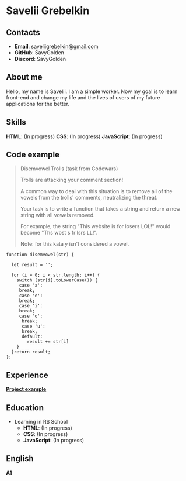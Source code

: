 # Savelii Grebelkin


## Contacts
* **Email**: saveliigrebelkin@gmail.com
* **GitHub**: SavyGolden
* **Discord**: SavyGolden

## About me
Hello, my name is Savelii. I am a simple worker. Now my goal is to learn front-end and change my life and the lives of users of my future applications for the better.

## Skills
**HTML**: (In progress)
**CSS**: (In progress)
**JavaScript**: (In progress)


## Code example
>Disemvowel Trolls (task from Codewars)
>
>Trolls are attacking your comment section!
>
>A common way to deal with this situation is to remove all of the vowels from the trolls' comments, neutralizing the threat.
>
>Your task is to write a function that takes a string and return a new string with all vowels removed.
>
>For example, the string "This website is for losers LOL!" would become "Ths wbst s fr lsrs LL!".
>
>Note: for this kata y isn't considered a vowel.

```
function disemvowel(str) {

  let result = '';

  for (i = 0; i < str.length; i++) {
    switch (str[i].toLowerCase()) {
     case 'a':
     break;
     case 'e':
     break;
     case 'i':
     break;
     case 'o':
      break;
      case 'u':
      break;
      default:
        result += str[i]
    }
  }return result;
};
```


## Experience
[**Project example**](https://savygolden.github.io/rsschool-cv/)

## Education
* Learning in RS School
    * **HTML**: (In progress)
    * **CSS**: (In progress)
    * **JavaScript**: (In progress)

## English
**A1**